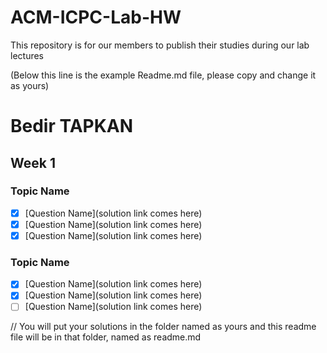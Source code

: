 # ACM-ICPC-Lab-HW
This repository is for our members to publish their studies during our lab lectures

(Below this line is the example Readme.md file, please copy and change it as yours)

# Bedir TAPKAN

## Week 1
### Topic Name
- [x] [Question Name](solution link comes here)
- [x] [Question Name](solution link comes here)
- [x] [Question Name](solution link comes here)

### Topic Name
- [x] [Question Name](solution link comes here)
- [x] [Question Name](solution link comes here)
- [ ] [Question Name](solution link comes here)

// You will put your solutions in the folder named as yours and this readme file will be in that folder, named as readme.md
